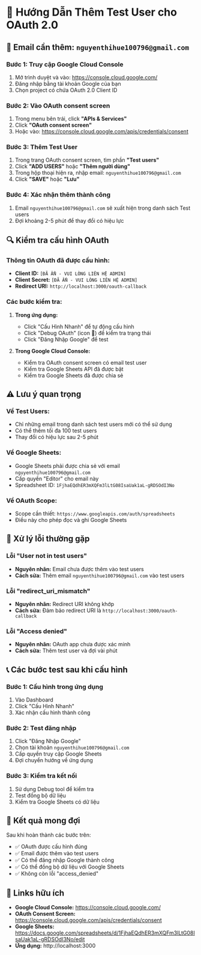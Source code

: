 # 🔧 Hướng Dẫn Thêm Test User cho OAuth 2.0

## 📧 Email cần thêm: `nguyenthihue100796@gmail.com`

### **Bước 1: Truy cập Google Cloud Console**
1. Mở trình duyệt và vào: https://console.cloud.google.com/
2. Đăng nhập bằng tài khoản Google của bạn
3. Chọn project có chứa OAuth 2.0 Client ID

### **Bước 2: Vào OAuth consent screen**
1. Trong menu bên trái, click **"APIs & Services"**
2. Click **"OAuth consent screen"**
3. Hoặc vào: https://console.cloud.google.com/apis/credentials/consent

### **Bước 3: Thêm Test User**
1. Trong trang OAuth consent screen, tìm phần **"Test users"**
2. Click **"ADD USERS"** hoặc **"Thêm người dùng"**
3. Trong hộp thoại hiện ra, nhập email: `nguyenthihue100796@gmail.com`
4. Click **"SAVE"** hoặc **"Lưu"**

### **Bước 4: Xác nhận thêm thành công**
1. Email `nguyenthihue100796@gmail.com` sẽ xuất hiện trong danh sách Test users
2. Đợi khoảng 2-5 phút để thay đổi có hiệu lực

## 🔍 Kiểm tra cấu hình OAuth

### **Thông tin OAuth đã được cấu hình:**
- **Client ID:** `[ĐÃ ẨN - VUI LÒNG LIÊN HỆ ADMIN]`
- **Client Secret:** `[ĐÃ ẨN - VUI LÒNG LIÊN HỆ ADMIN]`
- **Redirect URI:** `http://localhost:3000/oauth-callback`

### **Các bước kiểm tra:**
1. **Trong ứng dụng:**
   - Click "Cấu Hình Nhanh" để tự động cấu hình
   - Click "Debug OAuth" (icon 🐛) để kiểm tra trạng thái
   - Click "Đăng Nhập Google" để test

2. **Trong Google Cloud Console:**
   - Kiểm tra OAuth consent screen có email test user
   - Kiểm tra Google Sheets API đã được bật
   - Kiểm tra Google Sheets đã được chia sẻ

## ⚠️ Lưu ý quan trọng

### **Về Test Users:**
- Chỉ những email trong danh sách test users mới có thể sử dụng
- Có thể thêm tối đa 100 test users
- Thay đổi có hiệu lực sau 2-5 phút

### **Về Google Sheets:**
- Google Sheets phải được chia sẻ với email `nguyenthihue100796@gmail.com`
- Cấp quyền "Editor" cho email này
- Spreadsheet ID: `1FjhaEQdhER3mXQFm3lLtG08IsaUak1aL-gRDSOdI3No`

### **Về OAuth Scope:**
- Scope cần thiết: `https://www.googleapis.com/auth/spreadsheets`
- Điều này cho phép đọc và ghi Google Sheets

## 🚨 Xử lý lỗi thường gặp

### **Lỗi "User not in test users"**
- **Nguyên nhân:** Email chưa được thêm vào test users
- **Cách sửa:** Thêm email `nguyenthihue100796@gmail.com` vào test users

### **Lỗi "redirect_uri_mismatch"**
- **Nguyên nhân:** Redirect URI không khớp
- **Cách sửa:** Đảm bảo redirect URI là `http://localhost:3000/oauth-callback`

### **Lỗi "Access denied"**
- **Nguyên nhân:** OAuth app chưa được xác minh
- **Cách sửa:** Thêm test user và đợi vài phút

## 📞 Các bước test sau khi cấu hình

### **Bước 1: Cấu hình trong ứng dụng**
1. Vào Dashboard
2. Click "Cấu Hình Nhanh"
3. Xác nhận cấu hình thành công

### **Bước 2: Test đăng nhập**
1. Click "Đăng Nhập Google"
2. Chọn tài khoản `nguyenthihue100796@gmail.com`
3. Cấp quyền truy cập Google Sheets
4. Đợi chuyển hướng về ứng dụng

### **Bước 3: Kiểm tra kết nối**
1. Sử dụng Debug tool để kiểm tra
2. Test đồng bộ dữ liệu
3. Kiểm tra Google Sheets có dữ liệu

## 🎯 Kết quả mong đợi

Sau khi hoàn thành các bước trên:
- ✅ OAuth được cấu hình đúng
- ✅ Email được thêm vào test users
- ✅ Có thể đăng nhập Google thành công
- ✅ Có thể đồng bộ dữ liệu với Google Sheets
- ✅ Không còn lỗi "access_denied"

## 🔗 Links hữu ích

- **Google Cloud Console:** https://console.cloud.google.com/
- **OAuth Consent Screen:** https://console.cloud.google.com/apis/credentials/consent
- **Google Sheets:** https://docs.google.com/spreadsheets/d/1FjhaEQdhER3mXQFm3lLtG08IsaUak1aL-gRDSOdI3No/edit
- **Ứng dụng:** http://localhost:3000 